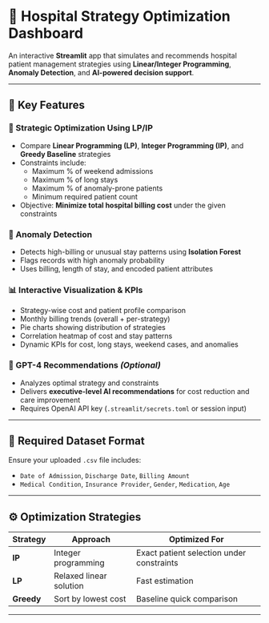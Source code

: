 # 🏥 Hospital Strategy Optimization Dashboard

An interactive **Streamlit** app that simulates and recommends hospital patient management strategies using **Linear/Integer Programming**, **Anomaly Detection**, and **AI-powered decision support**.

---

## 📌 Key Features

### 🎯 Strategic Optimization Using LP/IP
- Compare **Linear Programming (LP)**, **Integer Programming (IP)**, and **Greedy Baseline** strategies
- Constraints include:
  - Maximum % of weekend admissions
  - Maximum % of long stays
  - Maximum % of anomaly-prone patients
  - Minimum required patient count
- Objective: **Minimize total hospital billing cost** under the given constraints

### 🧠 Anomaly Detection
- Detects high-billing or unusual stay patterns using **Isolation Forest**
- Flags records with high anomaly probability
- Uses billing, length of stay, and encoded patient attributes

### 📊 Interactive Visualization & KPIs
- Strategy-wise cost and patient profile comparison
- Monthly billing trends (overall + per-strategy)
- Pie charts showing distribution of strategies
- Correlation heatmap of cost and stay patterns
- Dynamic KPIs for cost, long stays, weekend cases, and anomalies

### 💬 GPT-4 Recommendations *(Optional)*
- Analyzes optimal strategy and constraints
- Delivers **executive-level AI recommendations** for cost reduction and care improvement
- Requires OpenAI API key (`.streamlit/secrets.toml` or session input)

---

## 📁 Required Dataset Format

Ensure your uploaded `.csv` file includes:
- `Date of Admission`, `Discharge Date`, `Billing Amount`
- `Medical Condition`, `Insurance Provider`, `Gender`, `Medication`, `Age`

---

## ⚙️ Optimization Strategies

| Strategy | Approach | Optimized For |
|----------|----------|---------------|
| **IP**   | Integer programming | Exact patient selection under constraints |
| **LP**   | Relaxed linear solution | Fast estimation |
| **Greedy** | Sort by lowest cost | Baseline quick comparison |

---

